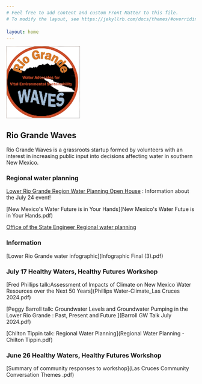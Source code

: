 ```yaml
---
# Feel free to add content and custom Front Matter to this file.
# To modify the layout, see https://jekyllrb.com/docs/themes/#overriding-theme-defaults

layout: home
---
```


![logo](logo.png)


## Rio Grande Waves

Rio Grande Waves is a grassroots startup formed by volunteers with
an interest in increasing public input into decisions affecting
water in southern New Mexico.

### Regional water planning

[Lower Rio Grande Region Water Planning Open House](https://mainstreamnm.org/events/lower-rio-grande-region-water-planning-open-house-in-las-cruces/) : Information about the July 24 event!

[New Mexico's Water Future is in Your Hands](New Mexico's Water Futue is in Your Hands.pdf)

[Office of the State Engineer Regional water planning](https://www.ose.nm.gov/Planning/rwp.php)

### Information

[Lower Rio Grande water infographic](Infographic Final (3).pdf)


### July 17 Healthy Waters, Healthy Futures Workshop

[Fred Phillips talk:Assessment of Impacts of Climate on New Mexico Water Resources over the Next 50 Years](Phillips Water-Climate_Las Cruces 2024.pdf)

[Peggy Barroll talk: Groundwater Levels and Groundwater Pumping in the Lower Rio Grande : Past, Present and Future ](Barroll GW Talk July 2024.pdf)

[Chilton Tippin talk: Regional Water Planning](Regional Water Planning - Chilton Tippin.pdf)

### June 26 Healthy Waters, Healthy Futures Workshop

[Summary of community responses to workshop](Las Cruces Community Conversation Themes .pdf)

